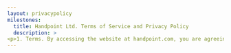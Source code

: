 ```yaml
---
layout: privacypolicy
milestones:
  title: Handpoint Ltd. Terms of Service and Privacy Policy
  description: >
<p>1. Terms. By accessing the website at handpoint.com, you are agreeing to be bound by these terms of service, all applicable laws and regulations, and agree that you are responsible for compliance with any applicable local laws. If you do not agree with any of these terms, you are prohibited from using or accessing this site. The materials contained in this website are protected by applicable copyright and trademark law.</p><p>We are committed to conducting our business in accordance with these principles in order to ensure that the confidentiality of personal information is protected and maintained. Handpoint Ltd. may change this privacy policy from time to time at Handpoint Ltd.'s sole discretion.</p>
--- 
```

